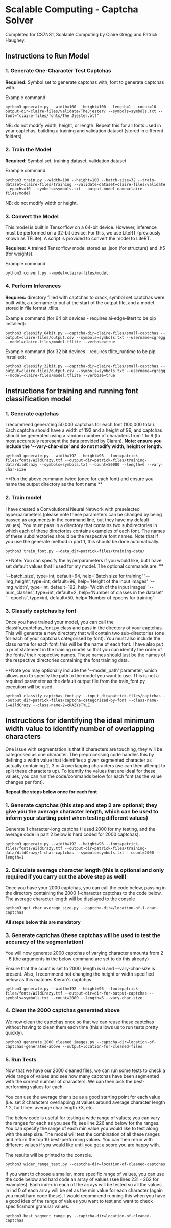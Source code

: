 # Scalable Computing - Captcha Solver
Completed for CS7NS1, Scalable Computing by Claire Gregg and Patrick Haughey.

## Instructions to Run Model

### 1. Generate One-Character Test Captchas 

**Required:** Symbol set to generate captchas with, font to generate captchas with. 

Example command:
```
python3 generate.py --width=100 --height=100 --length=1 --count=10 --output-dir=claire-files/validate/TheJjester/ --symbols=symbols.txt --font="claire-files/fonts/The Jjester.otf"
```

NB: do not modify width, height, or length. Repeat this for all fonts used in your captchas, building a training and validation dataset (stored in different folders).

### 2. Train the Model

**Required:** Symbol set, training dataset, validation dataset

Example command:
```
python3 train.py --width=100 --height=100 --batch-size=32 --train-dataset=claire-files/training --validate-dataset=claire-files/validate --epochs=10 --symbols=symbols.txt --output-model-name=claire-files/model
```

NB: do not modify width or height.

### 3. Convert the Model

This model is built in Tensorflow on a 64-bit device. However, inference must be performed on a 32-bit device. For this, we use LiteRT (previously known as TFLite). A script is provided to convert the model to LiteRT.

**Requires:** A trained Tensorflow model stored as .json (for structure) and .h5 (for weights).

Example command:
```
python3 convert.py --model=claire-files/model
```

### 4. Perform Inferences

**Requires:** directory filled with captchas to crack, symbol set captchas were built with, a username to put at the start of the output file, and a model stored in file format .tflite.

Example command (for 64 bit devices - requires ai-edge-litert to be pip installed):
```
python3 classify_64bit.py --captcha-dir=claire-files/small-captchas --output=claire-files/output.csv --symbols=symbols.txt --username=cgregg --model=claire-files/model.tflite --verbose=true
```

Example command (for 32 bit devices - requires tflite_runtime to be pip installed):
```
python3 classify_32bit.py --captcha-dir=claire-files/small-captchas --output=claire-files/output.csv --symbols=symbols.txt --username=cgregg --model=claire-files/model.tflite --verbose=true
```

## Instructions for training and running font classification model

### 1. Generate captchas
I recommend generating 50,000 captchas for each font (100,000 total). Each captcha should have a width of 192 and a height of 96, and captchas should be generated using a random number of characters from 1 to 6 (to most accurately represent the data provided by Ciaran). **Note: ensure you include the '--vary-char-size' and do not modify width, height or length.**
```
python3 generate.py --width=192 --height=96 --font=patrick-files/fonts/WildCrazy.ttf --output-dir=patrick-files/training-data/WildCrazy --symbols=symbols.txt --count=50000 --length=6 --vary-char-size
```
**Run the above command twice (once for each font) and ensure you name the output directory as the font name **

### 2. Train model
I have created a Convolutional Neural Network with preselected hyperparameters (please note these parameters can be changed by being passed as arguments in the command line, but they have my default values). You must pass in a directory that contains two subdirectories in which each of these directories contains examples of each font. The names of these subdirectories should be the respective font names. Note that if you use the generate method in part 1, this should be done automatically. 

```
python3 train_font.py --data_dir=patrick-files/training-data/ 
```
**Note: You can specify the hyperparameters if you would like, but I have set default values that I used for my model. The optional commands are: **

'--batch_size', type=int, default=64, help='Batch size for training'
'--img_height', type=int, default=96, help='Height of the input images'
'--img_width', type=int, default=192, help='Width of the input images'
'--num_classes', type=int, default=2, help='Number of classes in the dataset'
'--epochs', type=int, default=50, help='Number of epochs for training'


### 3. Classify captchas by font 
Once you have trained your model, you can call the classify_captchas_font.py class and pass in the directory of your captchas. This will generate a new directory that will contain two sub-directories (one for each of your captchas categorised by font). You must also include the class name for each font; this will be the name of each font. I have also put a print statement in the training model so that you can identify the order of the fonts/ their respective names. These names should just be the names of the respective directories containing the font training data.  

**Note you may optionally include the '--model_path' parameter, which allows you to specify the path to the model you want to use. This is not a required parameter as the default output file from the train_font.py execution will be used. 

```
python3 classify_captchas_font.py --input_dir=patrick-files/captchas --output_dir=patrick-files/captcha-categorized-by-font --class-name-1=WildCrazy --class-name-2=cRAZYsTYLE
```




## Instructions for identifying the ideal minimum width value to identify number of overlapping characters
One issue with segmentation is that if characters are touching, they will be categorised as one character. The preprocessing code handles this by defining a width value that ideintifies a given segmented character as actually containing 2, 3 or 4 overlapping characters (we can then attempt to split these characters up). To identify the values that are ideal for these values, you can run the code/commands below for each font (as the value changes per font).

**Repeat the steps below once for each font**

### 1. Generate captchas (this step and step 2 are optional; they give you the average character length, which can be used to inform your starting point when testing different values)
Generate 1 character-long captcha (I used 2000 for my testing, and the average code in part 2 below is hard coded for 2000 captchas). 
```
python3 generate.py --width=192 --height=96 --font=patrick-files/fonts/WildCrazy.ttf --output-dir=patrick-files/training-data/WildCrazy/1-char-captchas --symbols=symbols.txt --count=2000 --length=1
```

### 2. Calculate average character length (this is optional and only required if you carry out the above step as well)
Once you have your 2000 captchas, you can call the code below, passing in the directory containing the 2000 1-character captchas to the code below. The average character length will be displayed to the console
```
python3 get_char_average_size.py --captcha-dir=/location-of-1-char-captchas
```
**All steps below this are mandatory**

### 3. Generate captchas (these captchas will be used to test the accuracy of the segmentation)
You will now generate 2000 captchas of varying character amounts from 2 - 6 (the arguments in the below command are set to do this already)

Ensure that the count is set to 2000, length is 6 and --vary-char-size is present. Also, I recommend not changing the height or width specified below as this matches Kieran's captchas.
```
python3 generate.py --width=192 --height=96 --font=patrick-files/fonts/WildCrazy.ttf --output-dir=dir-for-output-captchas --symbols=symbols.txt --count=2000 --length=6 --vary-char-size
```

### 4. Clean the 2000 captchas generated above
We now clean the captchas once so that we can reuse these captchas without having to clean them each time (this allows us to run tests pretty quickly).
```
python3 generate_2000_cleaned_images.py --captcha-dir=location-of-captchas-generated-above --output=location-for-cleaned-files
```

### 5. Run Tests
Now that we have our 2000 cleaned files, we can run some tests to check a wide range of values and see how many captchas have been segmented with the correct number of characters. We can then pick the best-performing values for each. 

You can use the average char size as a good starting point for each value (i.e. set 2 characters overlapping at values around average character length * 2, for three: average char length *3, etc.

The below code is useful for testing a wide range of values; you can vary the ranges for each as you see fit; see line 226 and below for the ranges. You can specify the range of each min value you would like to test along with the step size. The model will test the combination of all these ranges and return the top 10 best-performing values. You can then rerun with different values if you would like until you get a score you are happy with. 

The results will be printed to the console.

```
python3 wider_range_test.py --captcha-dir=location-of-cleaned-captchas
```




If you want to choose a smaller, more specific range of values, you can use the code below and hard code an array of values (see lines 231 - 262 for examples). Each index in each of the arrays will be tested so all the values in ind 0 of each array will be set as the min value for each character (again you must hard code these). I would recommend running this when you have a good idea of the range of values you want to test and want to check specific/more granular values. 

```
python3 best_segment_range.py --captcha-dir=location-of-cleaned-captchas
```











